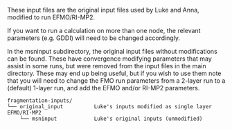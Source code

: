 These input files are the original input files used by Luke and Anna, modified to run EFMO/RI-MP2.

If you want to run a calculation on more than one node, the relevant parameters (e.g. GDDI) will need to be changed accordingly.

In the msninput subdirectory, the original input files without modifications can be found. These have convergence modifying parameters
that may assist in some runs, but were removed from the input files in the main directory. These may end up being useful, but if you 
wish to use them note that you will need to change the FMO run parameters from a 2-layer run to a (default) 1-layer run, and add the EFMO
and/or RI-MP2 parameters.

```
fragmentation-inputs/
└── original_input          Luke's inputs modified as single layer EFMO/RI-MP2
    └── msninput            Luke's original inputs (unmodified)
```
